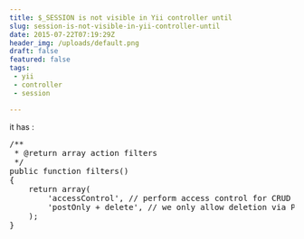 ```yaml
---
title: $_SESSION is not visible in Yii controller until
slug: session-is-not-visible-in-yii-controller-until
date: 2015-07-22T07:19:29Z
header_img: /uploads/default.png
draft: false
featured: false
tags:
 - yii
 - controller
 - session

---
```

<p>it has :&nbsp;</p>
<pre>/**<br /> * @return array action filters<br /> */<br />public function filters()<br />{<br />    return array(<br />        'accessControl', // perform access control for CRUD operations<br />        'postOnly + delete', // we only allow deletion via POST request<br />    );<br />}</pre>